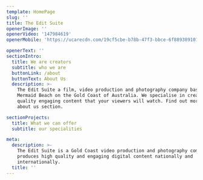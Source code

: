 ```yaml
---
template: HomePage
slug: ''
title: The Edit Suite
openerImage: ''
openerVideo: '147984619'
openerMobile: 'https://ucarecdn.com/19cf5cbe-b78b-47f3-bbce-6f8893891016/'

openerText: ''
sectionIntro:
  title: We are creators
  subtitle: who we are
  buttonLink: /about
  buttonText: About Us
  description: >-
    The Edit Suite a film, video production and photography company based in
    Mermaid Beach on the Gold Coast of Australia. We specialise in creating high
    quality engaging content that your viewers will watch. Find out more in our
    about us section.

sectionProjects:
  title: What we can offer
  subtitle: our specialities

meta:
  description: >-
    The Edit Suite is a Gold Coast video production and photography company that
    produces high quality and engaging digital content nationally and
    internationally.
  title: ''
---
```

